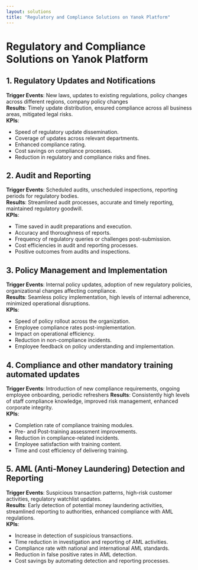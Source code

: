 ```yaml
---
layout: solutions
title: "Regulatory and Compliance Solutions on Yanok Platform"
---
```


# Regulatory and Compliance Solutions on Yanok Platform

## 1. Regulatory Updates and Notifications

**Trigger Events**: New laws, updates to existing regulations, policy changes across different regions, company policy changes<br />
**Results**: Timely update distribution, ensured compliance across all business areas, mitigated legal risks.<br />
**KPIs**:

- Speed of regulatory update dissemination.
- Coverage of updates across relevant departments.
- Enhanced compliance rating.
- Cost savings on compliance processes.
- Reduction in regulatory and compliance risks and fines.

## 2. Audit and Reporting

**Trigger Events**: Scheduled audits, unscheduled inspections, reporting periods for regulatory bodies.<br />
**Results**: Streamlined audit processes, accurate and timely reporting, maintained regulatory goodwill.<br />
**KPIs**:

- Time saved in audit preparations and execution.
- Accuracy and thoroughness of reports.
- Frequency of regulatory queries or challenges post-submission.
- Cost efficiencies in audit and reporting processes.
- Positive outcomes from audits and inspections.

## 3. Policy Management and Implementation

**Trigger Events**: Internal policy updates, adoption of new regulatory policies, organizational changes affecting compliance.<br />
**Results**: Seamless policy implementation, high levels of internal adherence, minimized operational disruptions.<br />
**KPIs**:

- Speed of policy rollout across the organization.
- Employee compliance rates post-implementation.
- Impact on operational efficiency.
- Reduction in non-compliance incidents.
- Employee feedback on policy understanding and implementation.

## 4. Compliance and other mandatory training automated updates

**Trigger Events**: Introduction of new compliance requirements, ongoing employee onboarding, periodic refreshers
**Results**: Consistently high levels of staff compliance knowledge, improved risk management, enhanced corporate integrity.<br />
**KPIs**:

- Completion rate of compliance training modules.
- Pre- and Post-training assessment improvements.
- Reduction in compliance-related incidents.
- Employee satisfaction with training content.
- Time and cost efficiency of delivering training.

## 5. AML (Anti-Money Laundering) Detection and Reporting

**Trigger Events**: Suspicious transaction patterns, high-risk customer activities, regulatory watchlist updates.<br />
**Results**: Early detection of potential money laundering activities, streamlined reporting to authorities, enhanced compliance with AML regulations.<br />
**KPIs**:

- Increase in detection of suspicious transactions.
- Time reduction in investigation and reporting of AML activities.
- Compliance rate with national and international AML standards.
- Reduction in false positive rates in AML detection.
- Cost savings by automating detection and reporting processes.
